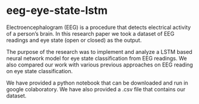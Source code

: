 # eeg-eye-state-lstm

Electroencephalogram (EEG) is a procedure that detects electrical activity of a person’s brain. In this research paper we took a dataset of EEG readings and eye state (open or closed) as the output. 

The purpose of the research was to implement and analyze a LSTM based neural network model for eye state classification from EEG readings. We also compared our work with various previous approaches on EEG reading on eye state classification.

We have provided a python notebook that can be downloaded and run in google colaboratory. We have also provided a .csv file that contains our dataset. 
